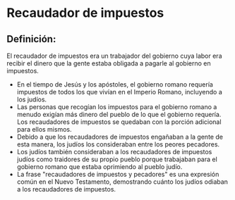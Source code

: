 # Recaudador de impuestos

## Definición: 

El recaudador de impuestos era un trabajador del gobierno cuya labor era recibir el dinero que la gente estaba obligada a pagarle al gobierno en impuestos.

* En el tiempo de Jesús y los apóstoles, el gobierno romano requería impuestos de todos los que vivían en el Imperio Romano, incluyendo a los judíos.
* Las personas que recogían los impuestos para el gobierno romano a menudo exigían más dinero del pueblo de lo que el gobierno requería.  Los recaudadores de impuestos se quedaban con la porción adicional para ellos mismos.
* Debido a que los recaudadores de impuestos engañaban a la gente de esta manera, los judíos los consideraban entre los peores pecadores.
* Los judíos también consideraban a los recaudadores de impuestos judíos como traidores de su propio pueblo porque trabajaban para el gobierno romano que estaba oprimiendo al pueblo judío.
* La frase "recaudadores de impuestos y pecadores" es una expresión común en el Nuevo Testamento, demostrando cuánto los judíos odiaban a los recaudadores de impuestos.

